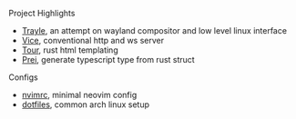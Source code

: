 Project Highlights

- [Trayle](https://github.com/ariaandika/trayle), an attempt on wayland compositor and low level linux interface
- [Vice](https://github.com/ariaandika/vice), conventional http and ws server
- [Tour](https://github.com/ariaandika/tour), rust html templating
- [Prei](https://github.com/ariaandika/prei), generate typescript type from rust struct 

Configs

- [nvimrc](https://github.com/ariaandika/nvimrc), minimal neovim config
- [dotfiles](https://github.com/ariaandika/dotfiles), common arch linux setup

